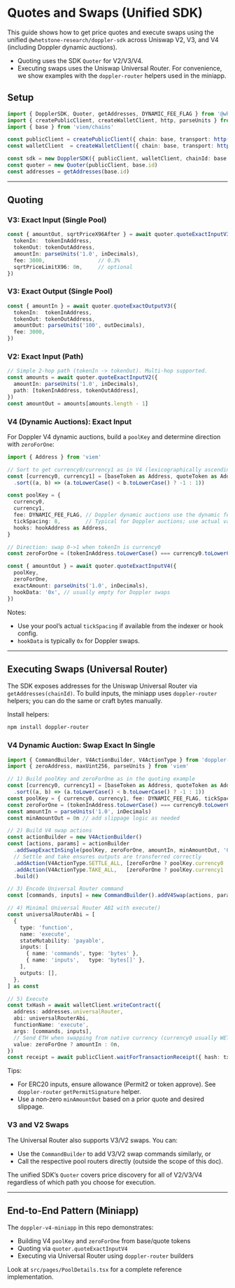 # Quotes and Swaps (Unified SDK)

This guide shows how to get price quotes and execute swaps using the unified `@whetstone-research/doppler-sdk` across Uniswap V2, V3, and V4 (including Doppler dynamic auctions).

- Quoting uses the SDK `Quoter` for V2/V3/V4.
- Executing swaps uses the Uniswap Universal Router. For convenience, we show examples with the `doppler-router` helpers used in the miniapp.

## Setup

```ts
import { DopplerSDK, Quoter, getAddresses, DYNAMIC_FEE_FLAG } from '@whetstone-research/doppler-sdk'
import { createPublicClient, createWalletClient, http, parseUnits } from 'viem'
import { base } from 'viem/chains'

const publicClient = createPublicClient({ chain: base, transport: http(rpcUrl) })
const walletClient  = createWalletClient({ chain: base, transport: http(rpcUrl), account })

const sdk = new DopplerSDK({ publicClient, walletClient, chainId: base.id })
const quoter = new Quoter(publicClient, base.id)
const addresses = getAddresses(base.id)
```

---

## Quoting

### V3: Exact Input (Single Pool)

```ts
const { amountOut, sqrtPriceX96After } = await quoter.quoteExactInputV3({
  tokenIn:  tokenInAddress,
  tokenOut: tokenOutAddress,
  amountIn: parseUnits('1.0', inDecimals),
  fee: 3000,                 // 0.3%
  sqrtPriceLimitX96: 0n,     // optional
})
```

### V3: Exact Output (Single Pool)

```ts
const { amountIn } = await quoter.quoteExactOutputV3({
  tokenIn:  tokenInAddress,
  tokenOut: tokenOutAddress,
  amountOut: parseUnits('100', outDecimals),
  fee: 3000,
})
```

### V2: Exact Input (Path)

```ts
// Simple 2-hop path (tokenIn -> tokenOut). Multi-hop supported.
const amounts = await quoter.quoteExactInputV2({
  amountIn: parseUnits('1.0', inDecimals),
  path: [tokenInAddress, tokenOutAddress],
})
const amountOut = amounts[amounts.length - 1]
```

### V4 (Dynamic Auctions): Exact Input

For Doppler V4 dynamic auctions, build a `poolKey` and determine direction with `zeroForOne`:

```ts
import { Address } from 'viem'

// Sort to get currency0/currency1 as in V4 (lexicographically ascending)
const [currency0, currency1] = [baseToken as Address, quoteToken as Address]
  .sort((a, b) => (a.toLowerCase() < b.toLowerCase() ? -1 : 1))

const poolKey = {
  currency0,
  currency1,
  fee: DYNAMIC_FEE_FLAG, // Doppler dynamic auctions use the dynamic fee flag
  tickSpacing: 8,        // Typical for Doppler auctions; use actual value if known
  hooks: hookAddress as Address,
}

// Direction: swap 0->1 when tokenIn is currency0
const zeroForOne = (tokenInAddress.toLowerCase() === currency0.toLowerCase())

const { amountOut } = await quoter.quoteExactInputV4({
  poolKey,
  zeroForOne,
  exactAmount: parseUnits('1.0', inDecimals),
  hookData: '0x', // usually empty for Doppler swaps
})
```

Notes:
- Use your pool’s actual `tickSpacing` if available from the indexer or hook config.
- `hookData` is typically `0x` for Doppler swaps.

---

## Executing Swaps (Universal Router)

The SDK exposes addresses for the Uniswap Universal Router via `getAddresses(chainId)`. To build inputs, the miniapp uses `doppler-router` helpers; you can do the same or craft bytes manually.

Install helpers:

```bash
npm install doppler-router
```

### V4 Dynamic Auction: Swap Exact In Single

```ts
import { CommandBuilder, V4ActionBuilder, V4ActionType } from 'doppler-router'
import { zeroAddress, maxUint256, parseUnits } from 'viem'

// 1) Build poolKey and zeroForOne as in the quoting example
const [currency0, currency1] = [baseToken as Address, quoteToken as Address]
  .sort((a, b) => (a.toLowerCase() < b.toLowerCase() ? -1 : 1))
const poolKey = { currency0, currency1, fee: DYNAMIC_FEE_FLAG, tickSpacing: 8, hooks: hookAddress as Address }
const zeroForOne = (tokenInAddress.toLowerCase() === currency0.toLowerCase())
const amountIn = parseUnits('1.0', inDecimals)
const minAmountOut = 0n // add slippage logic as needed

// 2) Build V4 swap actions
const actionBuilder = new V4ActionBuilder()
const [actions, params] = actionBuilder
  .addSwapExactInSingle(poolKey, zeroForOne, amountIn, minAmountOut, '0x')
  // Settle and take ensures outputs are transferred correctly
  .addAction(V4ActionType.SETTLE_ALL, [zeroForOne ? poolKey.currency0 : poolKey.currency1, maxUint256])
  .addAction(V4ActionType.TAKE_ALL,   [zeroForOne ? poolKey.currency1 : poolKey.currency0, 0])
  .build()

// 3) Encode Universal Router command
const [commands, inputs] = new CommandBuilder().addV4Swap(actions, params).build()

// 4) Minimal Universal Router ABI with execute()
const universalRouterAbi = [
  {
    type: 'function',
    name: 'execute',
    stateMutability: 'payable',
    inputs: [
      { name: 'commands', type: 'bytes' },
      { name: 'inputs',   type: 'bytes[]' },
    ],
    outputs: [],
  },
] as const

// 5) Execute
const txHash = await walletClient.writeContract({
  address: addresses.universalRouter,
  abi: universalRouterAbi,
  functionName: 'execute',
  args: [commands, inputs],
  // Send ETH when swapping from native currency (currency0 usually WETH/native)
  value: zeroForOne ? amountIn : 0n,
})
const receipt = await publicClient.waitForTransactionReceipt({ hash: txHash })
```

Tips:
- For ERC20 inputs, ensure allowance (Permit2 or token approve). See `doppler-router` `getPermitSignature` helper.
- Use a non‑zero `minAmountOut` based on a prior quote and desired slippage.

### V3 and V2 Swaps

The Universal Router also supports V3/V2 swaps. You can:
- Use the `CommandBuilder` to add V3/V2 swap commands similarly, or
- Call the respective pool routers directly (outside the scope of this doc).

The unified SDK’s `Quoter` covers price discovery for all of V2/V3/V4 regardless of which path you choose for execution.

---

## End‑to‑End Pattern (Miniapp)

The `doppler-v4-miniapp` in this repo demonstrates:
- Building V4 `poolKey` and `zeroForOne` from base/quote tokens
- Quoting via `quoter.quoteExactInputV4`
- Executing via Universal Router using `doppler-router` builders

Look at `src/pages/PoolDetails.tsx` for a complete reference implementation.
